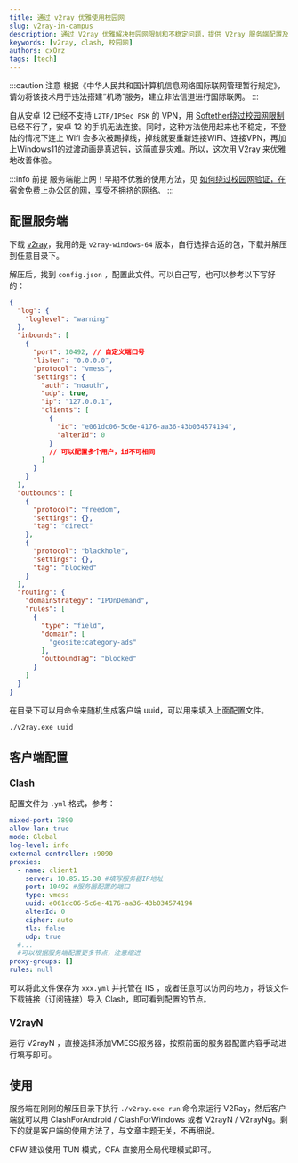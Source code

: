 ```yaml
---
title: 通过 v2ray 优雅使用校园网
slug: v2ray-in-campus
description: 通过 V2ray 优雅解决校园网限制和不稳定问题，提供 V2ray 服务端配置及 Clash、V2rayN 客户端设置步骤，实现稳定高速的校园网络连接。
keywords: [v2ray, clash, 校园网]
authors: cxOrz
tags: [tech]
---
```


:::caution 注意
根据《中华人民共和国计算机信息网络国际联网管理暂行规定》，请勿将该技术用于违法搭建“机场”服务，建立非法信道进行国际联网。
:::

自从安卓 12 已经不支持 `L2TP/IPSec PSK` 的 VPN，用 [Softether绕过校园网限制](/blog/campus-netbypass) 已经不行了，安卓 12 的手机无法连接。同时，这种方法使用起来也不稳定，不登陆的情况下连上 Wifi 会多次被踢掉线，掉线就要重新连接WiFi、连接VPN，再加上Windows11的过渡动画是真迟钝，这简直是灾难。所以，这次用 V2ray 来优雅地改善体验。

:::info 前提
服务端能上网！早期不优雅的使用方法，见 [如何绕过校园网验证，在宿舍免费上办公区的网，享受不拥挤的网络](/blog/campus-netbypass)。
:::

## 配置服务端
下载 [v2ray](https://github.com/v2fly/v2ray-core/releases)，我用的是 `v2ray-windows-64` 版本，自行选择合适的包，下载并解压到任意目录下。

解压后，找到 `config.json` ，配置此文件。可以自己写，也可以参考以下写好的：
```json {7,14-20} showLineNumbers
{
  "log": {
    "loglevel": "warning"
  },
  "inbounds": [
    {
      "port": 10492, // 自定义端口号
      "listen": "0.0.0.0",
      "protocol": "vmess",
      "settings": {
        "auth": "noauth",
        "udp": true,
        "ip": "127.0.0.1",
        "clients": [
          {
            "id": "e061dc06-5c6e-4176-aa36-43b034574194",
            "alterId": 0
          }
          // 可以配置多个用户，id不可相同
        ]
      }
    }
  ],
  "outbounds": [
    {
      "protocol": "freedom",
      "settings": {},
      "tag": "direct"
    },
    {
      "protocol": "blackhole",
      "settings": {},
      "tag": "blocked"
    }
  ],
  "routing": {
    "domainStrategy": "IPOnDemand",
    "rules": [
      {
        "type": "field",
        "domain": [
          "geosite:category-ads"
        ],
        "outboundTag": "blocked"
      }
    ]
  }
}
```

在目录下可以用命令来随机生成客户端 uuid，可以用来填入上面配置文件。
```bash
./v2ray.exe uuid
```

## 客户端配置

### Clash
配置文件为 `.yml` 格式，参考：
```yaml showLineNumbers
mixed-port: 7890
allow-lan: true
mode: Global
log-level: info
external-controller: :9090
proxies:
  - name: client1
    server: 10.85.15.30 #填写服务器IP地址
    port: 10492 #服务器配置的端口
    type: vmess
    uuid: e061dc06-5c6e-4176-aa36-43b034574194
    alterId: 0
    cipher: auto
    tls: false
    udp: true
  #...
  #可以根据服务端配置更多节点，注意缩进
proxy-groups: []
rules: null
```
可以将此文件保存为 `xxx.yml` 并托管在 IIS ，或者任意可以访问的地方，将该文件下载链接（订阅链接）导入 Clash，即可看到配置的节点。

### V2rayN
运行 V2rayN ，直接选择添加VMESS服务器，按照前面的服务器配置内容手动进行填写即可。

## 使用
服务端在刚刚的解压目录下执行 `./v2ray.exe run` 命令来运行 V2Ray，然后客户端就可以用 ClashForAndroid / ClashForWindows 或者 V2rayN / V2rayNg。剩下的就是客户端的使用方法了，与文章主题无关，不再细说。

CFW 建议使用 TUN 模式，CFA 直接用全局代理模式即可。